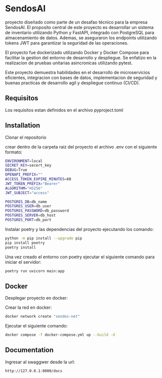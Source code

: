 # SendosAI

proyecto diseñado como parte de un desafao técnico para la empresa SendosAI. El proposito central de este proyecto es desarrollar un sistema de inventario utilizando Python y FastAPI, integrado con PostgreSQL para almacenamiento de datos. Ademas, se aseguraron los endpoints utilizando tokens JWT para garantizar la seguridad de las operaciones.

El proyecto fue dockerizado utilizando Docker y Docker Compose para facilitar la gestion del entorno de desarrollo y despliegue. Se enfatizo en la realizacion de pruebas unitarias asincronicas utilizando pytest.

Este proyecto demuestra habilidades en el desarrollo de microservicios eficientes, integracion con bases de datos, implementacion de seguridad y buenas practicas de desarrollo agil y despliegue continuo (CI/CD).




## Requisitos

Los requisitos estan definidos en el archivo pyproject.toml


## Installation

Clonar el repositorio

crear dentro de la carpeta raiz del proyecto el archivo .env con el siguiente formato:

```bash
ENVIRONMENT=local
SECRET_KEY=secert_key
DEBUG=True
OPENAPI_PREFIX=""
ACCESS_TOKEN_EXPIRE_MINUTES=60
JWT_TOKEN_PREFIX="Bearer"
ALGORITHM="HS256"
JWT_SUBJECT="access"

POSTGRES_DB=db_name
POSTGRES_USER=db_user
POSTGRES_PASSWORD=db_password
POSTGRES_SERVER=db_host
POSTGRES_PORT=db_port
```

Instalar poetry y las dependencias del proyecto ejecutando los comando:
```bash
python -m pip install --upgrade pip
pip install poetry
poetry install
```

Una vez creado el entorno con poetry ejecutar el siguiente comando para iniciar el servidor:
```bash
poetry run uvicorn main:app
```


## Docker

Desplegar proyecto en docker:

Crear la red en docker:
```bash
docker network create "sendos-net"
```

Ejecutar el siguiente comando:
```bash
docker compose -f docker-compose.yml up --build -d
```


## Documentation

Ingresar al swaggwer desde la url:
```bash
http://127.0.0.1:8000/docs
```
